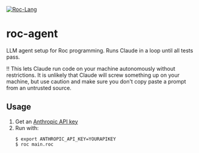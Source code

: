 [![Roc-Lang][roc_badge]][roc_link]

[roc_badge]: https://img.shields.io/endpoint?url=https%3A%2F%2Fpastebin.com%2Fraw%2FcFzuCCd7
[roc_link]: https://github.com/roc-lang/roc

# roc-agent

LLM agent setup for Roc programming. Runs Claude in a loop until all tests pass.

:bangbang: This lets Claude run code on your machine autonomously without restrictions. It is unlikely that Claude will screw something up on your machine, but use caution and make sure you don't copy paste a prompt from an untrusted source.

## Usage

1. Get an [Anthropic API key](https://www.merge.dev/blog/anthropic-api-key)
2. Run with:
    ```
    $ export ANTHROPIC_API_KEY=YOURAPIKEY
    $ roc main.roc
    ```
